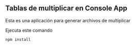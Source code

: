 ## Tablas de multiplicar en Console App

Esta es una aplicación para generar archivos de multiplicar


Ejecuta este comando

```
npm install

```